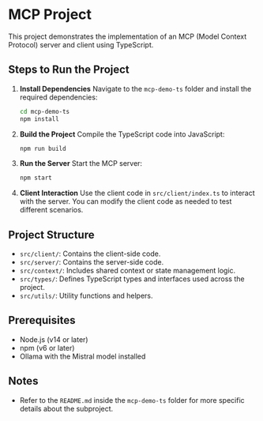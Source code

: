 # MCP Project

This project demonstrates the implementation of an MCP (Model Context Protocol) server and client using TypeScript.

## Steps to Run the Project

1. **Install Dependencies**
   Navigate to the `mcp-demo-ts` folder and install the required dependencies:
   ```bash
   cd mcp-demo-ts
   npm install
   ```

2. **Build the Project**
   Compile the TypeScript code into JavaScript:
   ```bash
   npm run build
   ```

3. **Run the Server**
   Start the MCP server:
   ```bash
   npm start
   ```

4. **Client Interaction**
   Use the client code in `src/client/index.ts` to interact with the server. You can modify the client code as needed to test different scenarios.

## Project Structure

- `src/client/`: Contains the client-side code.
- `src/server/`: Contains the server-side code.
- `src/context/`: Includes shared context or state management logic.
- `src/types/`: Defines TypeScript types and interfaces used across the project.
- `src/utils/`: Utility functions and helpers.

## Prerequisites

- Node.js (v14 or later)
- npm (v6 or later)
- Ollama with the Mistral model installed

## Notes

- Refer to the `README.md` inside the `mcp-demo-ts` folder for more specific details about the subproject.
